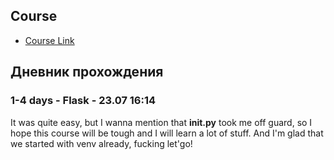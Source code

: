 ## Course

 - [Course Link](https://training.talkpython.fm/courses/explore_100days_web/100-days-of-web-in-python)


## Дневник прохождения

### 1-4 days - Flask - 23.07 16:14

It was quite easy, but I wanna mention that __init.py__ took me off guard, so I hope this course will be tough and I will learn a lot of stuff. And I'm glad that we started with venv already, fucking let'go!

